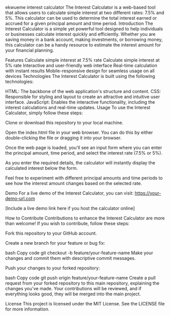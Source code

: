 ekwueme interest calculator
The Interest Calculator is a web-based tool that allows users to calculate simple interest at two different rates: 7.5% and 5%. This calculator can be used to determine the total interest earned or accrued for a given principal amount and time period.
Introduction
The Interest Calculator is a simple yet powerful tool designed to help individuals or businesses calculate interest quickly and efficiently. Whether you are saving money in a bank account, making investments, or borrowing money, this calculator can be a handy resource to estimate the interest amount for your financial planning.

Features
Calculate simple interest at 7.5% rate
Calculate simple interest at 5% rate
Interactive and user-friendly web interface
Real-time calculation with instant results
Mobile-responsive design for seamless usage on all devices
Technologies
The Interest Calculator is built using the following technologies:

HTML: The backbone of the web application's structure and content.
CSS: Responsible for styling and layout to create an attractive and intuitive user interface.
JavaScript: Enables the interactive functionality, including the interest calculations and real-time updates.
Usage
To use the Interest Calculator, simply follow these steps:

Clone or download this repository to your local machine.

Open the index.html file in your web browser. You can do this by either double-clicking the file or dragging it into your browser.

Once the web page is loaded, you'll see an input form where you can enter the principal amount, time period, and select the interest rate (7.5% or 5%).

As you enter the required details, the calculator will instantly display the calculated interest below the form.

Feel free to experiment with different principal amounts and time periods to see how the interest amount changes based on the selected rate.

Demo
For a live demo of the Interest Calculator, you can visit: https://your-demo-url.com

[Include a live demo link here if you host the calculator online]

How to Contribute
Contributions to enhance the Interest Calculator are more than welcome! If you wish to contribute, follow these steps:

Fork this repository to your GitHub account.

Create a new branch for your feature or bug fix:

bash
Copy code
git checkout -b feature/your-feature-name
Make your changes and commit them with descriptive commit messages.

Push your changes to your forked repository:

bash
Copy code
git push origin feature/your-feature-name
Create a pull request from your forked repository to this main repository, explaining the changes you've made.
Your contributions will be reviewed, and if everything looks good, they will be merged into the main project.

License
This project is licensed under the MIT License. See the LICENSE file for more information.



